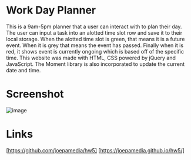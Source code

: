 # Work Day Planner
This is a 9am-5pm planner that a user can interact with to plan their day. The user can input a task into an alotted time slot row and save it to their local storage. When the alotted time slot is green, that means it is a future event. When it is grey that means the event has passed. Finally when it is red, it shows event is currently ongoing which is based off of the specific time. This website was made with HTML, CSS powered by jQuery and JavaScript. The Moment library is also incorporated to update the current date and time. 


# Screenshot
![image](https://user-images.githubusercontent.com/95255407/150716574-1a53203f-daba-4924-b269-dc72971bb72b.png)


# Links
 [https://github.com/joepamedia/hw5]
 [https://joepamedia.github.io/hw5/]

